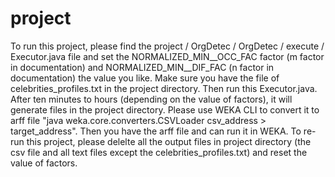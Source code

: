 project
=======

To run this project, please find the project / OrgDetec / OrgDetec / execute / Executor.java file and set the NORMALIZED_MIN__OCC_FAC factor (m factor in documentation) and NORMALIZED_MIN__DIF_FAC (n factor in documentation) the value you like. Make sure you have the file of celebrities_profiles.txt in the project directory. Then run this Executor.java. After ten minutes to hours (depending on the value of factors), it will generate files in the project directory. 
Please use WEKA CLI to convert it to arff file "java weka.core.converters.CSVLoader csv_address > target_address".
Then you have the arff file and can run it in WEKA.
To re-run this project, please delelte all the output files in project directory (the csv file and all text files except the celebrities_profiles.txt) and reset the value of factors.
